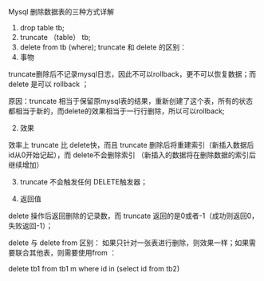 Mysql 删除数据表的三种方式详解

1.  drop table tb;
2.  truncate （table） tb;
3. delete from tb (where);
truncate 和 delete 的区别：
1. 事物

truncate删除后不记录mysql日志，因此不可以rollback，更不可以恢复数据；而 delete 是可以 rollback ；

原因：truncate 相当于保留原mysql表的结果，重新创建了这个表，所有的状态都相当于新的，而delete的效果相当于一行行删除，所以可以rollback;

2. 效果

效率上 truncate 比 delete快，而且 truncate 删除后将重建索引（新插入数据后id从0开始记起），而 delete不会删除索引 （新插入的数据将在删除数据的索引后继续增加）

3. truncate 不会触发任何 DELETE触发器；

4. 返回值

delete 操作后返回删除的记录数，而 truncate 返回的是0或者-1（成功则返回0，失败返回-1）；

delete 与 delete from 区别：
如果只针对一张表进行删除，则效果一样；如果需要联合其他表，则需要使用from ：

delete tb1 from tb1 m where id in (select id from tb2)